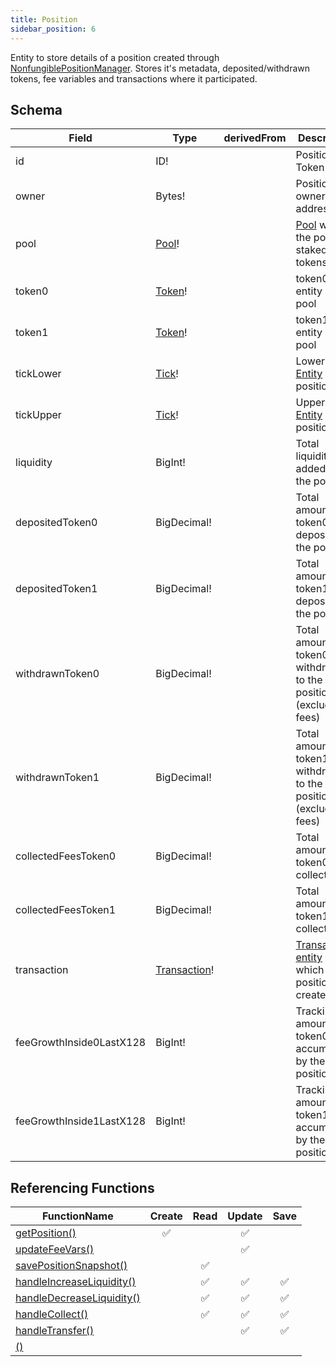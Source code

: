```yaml
---
title: Position
sidebar_position: 6
---
```


Entity to store details of a position created through [NonfungiblePositionManager](../contracts/nonfungiblepositionmanager). Stores it's metadata, deposited/withdrawn tokens, fee variables and transactions where it participated.

## Schema
|Field|Type|derivedFrom|Description|
|-|-|-|-|
|id | ID! | | Position NFT Token ID |
|owner | Bytes! | | Position NFT owner's address |
|pool | [Pool](./pool)! | | [Pool](./pool) where the position staked the tokens |
|token0 | [Token](./token)! | | token0 entity of the pool |
|token1 | [Token](./token)! | | token1 entity of the pool |
|tickLower | [Tick](./tick)! | | Lower [Tick Entity](./tick) of the position |
|tickUpper | [Tick](./tick)! | | Upper [Tick Entity](./tick) of the position |
|liquidity | BigInt! | | Total liquidity added by the position |
|depositedToken0 | BigDecimal! | | Total amount token0 ever deposited to the position |
|depositedToken1 | BigDecimal! | | Total amount token1 ever deposited to the position |
|withdrawnToken0 | BigDecimal! | | Total amount token0 withdrawn to the position (excluding fees) |
|withdrawnToken1 | BigDecimal! | | Total amount token1 withdrawn to the position (excluding fees) |
|collectedFeesToken0 | BigDecimal! | | Total amount token0 fee collected |
|collectedFeesToken1 | BigDecimal! | | Total amount token1 fee collected |
|transaction | [Transaction](./transaction)! | | [Transaction entity](./transaction) in which the position was created |
|feeGrowthInside0LastX128 | BigInt! | | Tracking the amount of token0 fee accumulated by the position |
|feeGrowthInside1LastX128 | BigInt! | | Tracking the amount of token1 fee accumulated by the position |

## Referencing Functions

|FunctionName|Create|Read|Update|Save|
|-|-|-|-|-|
|[getPosition()](../functions-n-handlers/mappings/position-manager.ts#getposition)|<center>:white_check_mark:</center>||<center>:white_check_mark:</center>||
|[updateFeeVars()](../functions-n-handlers/mappings/position-manager.ts#updatefeevars)|||<center>:white_check_mark:</center>||
|[savePositionSnapshot()](../functions-n-handlers/mappings/position-manager.ts#savepositionsnapshot)||<center>:white_check_mark:</center>|||
|[handleIncreaseLiquidity()](../functions-n-handlers/mappings/position-manager.ts#handleincreaseliquidity)||<center>:white_check_mark:</center>|<center>:white_check_mark:</center>|<center>:white_check_mark:</center>|
|[handleDecreaseLiquidity()](../functions-n-handlers/mappings/position-manager.ts#handledecreaseliquidity)||<center>:white_check_mark:</center>|<center>:white_check_mark:</center>|<center>:white_check_mark:</center>|
|[handleCollect()](../functions-n-handlers/mappings/position-manager.ts#handlecollect)||<center>:white_check_mark:</center>|<center>:white_check_mark:</center>|<center>:white_check_mark:</center>|
|[handleTransfer()](../functions-n-handlers/mappings/position-manager.ts#handletransfer)|||<center>:white_check_mark:</center>|<center>:white_check_mark:</center>|
|[()](../functions-n-handlers/mappings/)|||||
